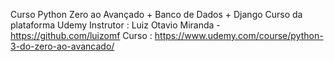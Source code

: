 Curso Python Zero ao Avançado + Banco de Dados + Django
Curso da plataforma Udemy
Instrutor : Luiz Otavio Miranda - https://github.com/luizomf
Curso : https://www.udemy.com/course/python-3-do-zero-ao-avancado/
